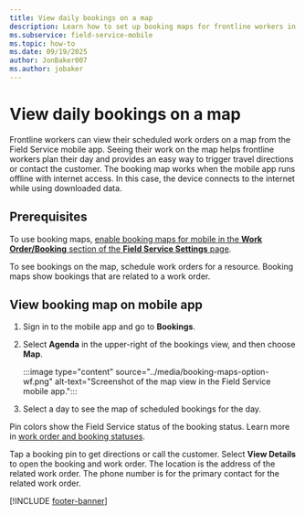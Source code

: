 ```yaml
---
title: View daily bookings on a map
description: Learn how to set up booking maps for frontline workers in the Dynamics 365 Field Service mobile app.
ms.subservice: field-service-mobile
ms.topic: how-to
ms.date: 09/19/2025
author: JonBaker007
ms.author: jobaker
---
```


# View daily bookings on a map

Frontline workers can view their scheduled work orders on a map from the Field Service mobile app. Seeing their work on the map helps frontline workers plan their day and provides an easy way to trigger travel directions or contact the customer. The booking map works when the mobile app runs offline with internet access. In this case, the device connects to the internet while using downloaded data.

## Prerequisites

To use booking maps, [enable booking maps for mobile in the **Work Order/Booking** section of the **Field Service Settings** page](../configure-default-settings.md#work-order--booking-settings).

To see bookings on the map, schedule work orders for a resource. Booking maps show bookings that are related to a work order.

## View booking map on mobile app

1. Sign in to the mobile app and go to **Bookings**.

1. Select **Agenda** in the upper-right of the bookings view, and then choose **Map**.

   :::image type="content" source="../media/booking-maps-option-wf.png" alt-text="Screenshot of the map view in the Field Service mobile app.":::

1. Select a day to see the map of scheduled bookings for the day.

Pin colors show the Field Service status of the booking status. Learn more in [work order and booking statuses](../work-order-status-booking-status.md).

Tap a booking pin to get directions or call the customer. Select **View Details** to open the booking and work order. The location is the address of the related work order. The phone number is for the primary contact for the related work order.

[!INCLUDE [footer-banner](../../includes/footer-banner.md)]
